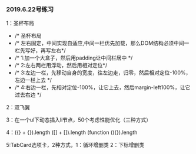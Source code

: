 <h3>2019.6.22号练习</h3>
<p>1：圣杯布局</p>
<ul>
<li>                   /* 圣杯布局  </li>
<li>    /* 左右固定，中间实现自适应,中间一栏优先加载，那么DOM结构必须中间一栏先写好，再写左右*/</li> 
<li>    /* 1:加一个大盒子，然后用padding让中间栏居中 */</li>
<li>    /* 2:左右两栏用浮动，然后用相对定位*/</li>
<li>    /* 3:左边一栏，先移动自身的宽度，往左边走，归零，然后相对定位-100%，左边一栏上去 */</li>
<li>    /* 4:右边一栏，先相对定位-100%，让它上去，然后margin-left100%，让它过去右边 */</li>
  
</ul>
<p>2：双飞翼</p>
<p>3：在一个ul下动态插入li节点，50个考虑性能优化（三种方式）</p>
<p>4：({} + {}).length ([] + []).length (function (){}).length</p>
<p>5:TabCard选项卡，2种方式，1：循环增删类 2：下标增删类</p>
